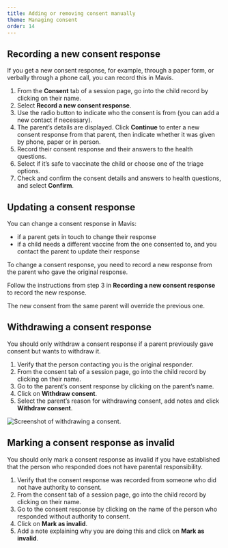 ```yaml
---
title: Adding or removing consent manually
theme: Managing consent
order: 14
---
```


## Recording a new consent response

If you get a new consent response, for example, through a paper form, or verbally through a phone call, you can record this in Mavis.

1. From the **Consent** tab of a session page, go into the child record by clicking on their name.
2. Select **Record a new consent response**.
3. Use the radio button to indicate who the consent is from (you can add a new contact if necessary).
4. The parent’s details are displayed. Click **Continue** to enter a new consent response from that parent, then indicate whether it was given by phone, paper or in person.
5. Record their consent response and their answers to the health questions.
6. Select if it’s safe to vaccinate the child or choose one of the triage options.
7. Check and confirm the consent details and answers to health questions, and select **Confirm**.

## Updating a consent response 

You can change a consent response in Mavis:
- if a parent gets in touch to change their response 
- if a child needs a different vaccine from the one consented to, and you contact the parent to update their response

To change a consent response, you need to record a new response from the parent who gave the original response.

Follow the instructions from step 3 in **Recording a new consent response** to record the new response.

The new consent from the same parent will override the previous one.

## Withdrawing a consent response 
You should only withdraw a consent response if a parent previously gave consent but wants to withdraw it. 

1. Verify that the person contacting you is the original responder.
2. From the consent tab of a session page, go into the child record by clicking on their name.
3. Go to the parent’s consent response by clicking on the parent’s name.
4. Click on **Withdraw consent**.
5. Select the parent’s reason for withdrawing consent, add notes and click **Withdraw consent**.


![Screenshot of withdrawing a consent.](/assets/images/consent-form-view.png)

## Marking a consent response as invalid

You should only mark a consent response as invalid if you have established that the person who responded does not have parental responsibility.

1. Verify that the consent response was recorded from someone who did not have authority to consent. 
2. From the consent tab of a session page, go into the child record by clicking on their name.
3. Go to the consent response by clicking on the name of the person who responded without authority to consent.
4. Click on **Mark as invalid**.
5. Add a note explaining why you are doing this and click on **Mark as invalid**.

